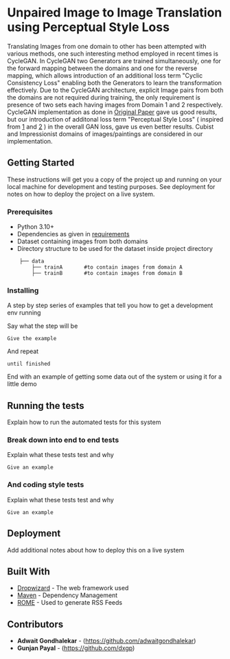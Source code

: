 # Unpaired Image to Image Translation using Perceptual Style Loss

Translating Images from one domain to other has been attempted with various methods, one such interesting method employed in recent times is CycleGAN. In CycleGAN two Generators are trained simultaneously, 
one for the forward mapping between the domains and one for the reverse mapping, which allows introduction of an additional loss term "Cyclic Consistency Loss" enabling both the Generators to learn the transformation effectively.
Due to the CycleGAN architecture, explicit Image pairs from both the domains are not required during training, the only requirement is presence of two sets each having images from Domain 1 and 2 respectively. CycleGAN implementation
as done in [Original Paper](https://github.com/phillipi/pix2pix) gave us good results, but our introduction of additonal loss term "Perceptual Style Loss" ( inspired from [1](https://arxiv.org/abs/1508.06576) and [2](https://arxiv.org/abs/1603.08155) ) 
in the overall GAN loss, gave us even better results.
Cubist and Impressionist domains of images/paintings are considered in our implementation.
 

## Getting Started

These instructions will get you a copy of the project up and running on your local machine for development and testing purposes. See deployment for notes on how to deploy the project on a live system.

### Prerequisites
* Python 3.10+
* Dependencies as given in [requirements](https://github.com/adwaitgondhalekar/img2img-translation-with-style-loss/requirements.txt)
* Dataset containing images from both domains
* Directory structure to be used for the dataset inside project directory
```
    ├── data                  
        ├── trainA       #to contain images from domain A                    
        ├── trainB       #to contain images from domain B
```

### Installing

A step by step series of examples that tell you how to get a development env running

Say what the step will be

```
Give the example
```

And repeat

```
until finished
```

End with an example of getting some data out of the system or using it for a little demo

## Running the tests

Explain how to run the automated tests for this system

### Break down into end to end tests

Explain what these tests test and why

```
Give an example
```

### And coding style tests

Explain what these tests test and why

```
Give an example
```

## Deployment

Add additional notes about how to deploy this on a live system

## Built With

* [Dropwizard](http://www.dropwizard.io/1.0.2/docs/) - The web framework used
* [Maven](https://maven.apache.org/) - Dependency Management
* [ROME](https://rometools.github.io/rome/) - Used to generate RSS Feeds


## Contributors

* **Adwait Gondhalekar** - (https://github.com/adwaitgondhalekar)
* **Gunjan Payal** - (https://github.com/dxgp)

